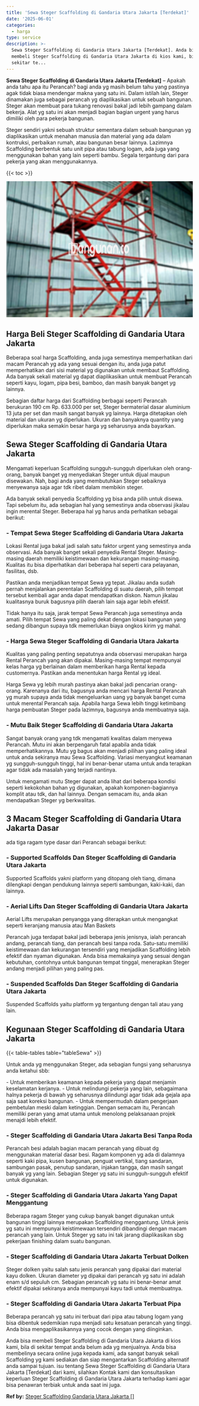 ```yaml
---
title: 'Sewa Steger Scaffolding di Gandaria Utara Jakarta [Terdekat]'
date: '2025-06-01'
categories:
  - harga
type: service
description: >-
  Sewa Steger Scaffolding di Gandaria Utara Jakarta [Terdekat]. Anda bisa
  membeli Steger Scaffolding di Gandaria Utara Jakarta di kios kami, bila di
  sekitar te...
---
```


**Sewa Steger Scaffolding di Gandaria Utara Jakarta \[Terdekat\]** – Apakah anda tahu apa itu Perancah? bagi anda yg masih belum tahu yang pastinya agak tidak biasa mendengar makna yang satu ini. Dalam istilah lain, Steger dinamakan juga sebagai perancah yg diaplikasikan untuk sebuah bangunan. Steger akan membuat para tukang renovasi bakal jadi lebih gampang dalam bekerja. Alat yg satu ini akan menjadi bagian bagian urgent yang harus dimiliki oleh para pekerja bangunan.

Steger sendiri yakni sebuah struktur sementara dalam sebuah bangunan yg diaplikasikan untuk menahan manusia dan material yang ada dalam kontruksi, perbaikan rumah, atau bangunan besar lainnya. Lazimnya Scaffolding berbentuk satu unit pipa atau tabung logam, ada juga yang menggunakan bahan yang lain seperti bambu. Segala tergantung dari para pekerja yang akan menggunakannya.

{{< toc >}}

![Sewa Steger Scaffolding di Gandaria Utara Jakarta [Terdekat]](/images/sewa-scaffolding-steger-24.png)

## Harga Beli Steger Scaffolding di Gandaria Utara Jakarta

Beberapa soal harga Scaffolding, anda juga semestinya memperhatikan dari macam Perancah yg ada yang sesuai dengan itu, anda juga patut memperhatikan dari sisi material yg digunakan untuk membaut Scaffolding. Ada banyak sekali material yg dapat diaplikasikan untuk membuat Perancah seperti kayu, logam, pipa besi, bamboo, dan masih banyak banget yg lainnya.

Sebagian daftar harga dari Scaffolding berbagai seperti Perancah berukuran 190 cm Rp. 633.000 per set, Steger bermaterial dasar aluminium 13 juta per set dan masih sangat banyak yg lainnya. Harga ditetapkan oleh material dan ukuran yg diperlukan. Ukuran dan banyaknya quantity yang diperlukan maka semakin besar harga yg seharusnya anda bayarkan.

## Sewa Steger Scaffolding di Gandaria Utara Jakarta

Mengamati keperluan Scaffolding sungguh-sungguh diperlukan oleh orang-orang, banyak banget yg menyediakan Steger untuk dijual maupun disewakan. Nah, bagi anda yang membutuhkan Steger sebaiknya menyewanya saja agar tdk ribet dalam membikin steger.

Ada banyak sekali penyedia Scaffolding yg bisa anda pilih untuk disewa. Tapi sebelum itu, ada sebagian hal yang semestinya anda observasi jikalau ingin merental Steger. Beberapa hal yg harus anda perhatikan sebagai berikut:

### \- Tempat Sewa Steger Scaffolding di Gandaria Utara Jakarta

Lokasi Rental juga bakal jadi salah satu faktor urgent yang semestinya anda observasi. Ada banyak banget sekali penyedia Rental Steger. Masing-masing daerah memiliki keistimewaan dan kekurangan masing-masing. Kualitas itu bisa diperhatikan dari beberapa hal seperti cara pelayanan, fasilitas, dsb.

Pastikan anda menjadikan tempat Sewa yg tepat. Jikalau anda sudah pernah menjalankan perentalan Scaffolding di suatu daerah, pilih tempat tersebut kembali agar anda dapat mendapatkan diskon. Namun jikalau kualitasnya buruk bagusnya pilih daerah lain saja agar lebih efektif.

Tidak hanya itu saja, jarak tempat Sewa Perancah juga semestinya anda amati. Pilih tempat Sewa yang paling dekat dengan lokasi bangunan yang sedang dibangun supaya tdk memerlukan biaya ongkos kirim yg mahal.

### \- Harga Sewa Steger Scaffolding di Gandaria Utara Jakarta

Kualitas yang paling penting sepatutnya anda observasi merupakan harga Rental Perancah yang akan dipakai. Masing-masing tempat mempunyai kelas harga yg berlainan dalam memberikan harga Rental kepada customernya. Pastikan anda menentukan harga Rental yg ideal.

Harga Sewa yg lebih murah pastinya akan bakal jadi pencarian orang-orang. Karenanya dari itu, bagusnya anda mencari harga Rental Perancah yg murah supaya anda tidak mengeluarkan uang yg banyak banget cuma untuk merental Perancah saja. Apabila harga Sewa lebih tinggi ketimbang harga pembuatan Steger pada lazimnya, bagusnya anda membuatnya saja.

### \- Mutu Baik Steger Scaffolding di Gandaria Utara Jakarta

Sangat banyak orang yang tdk mengamati kwalitas dalam menyewa Perancah. Mutu ini akan berpengaruh fatal apabila anda tidak memperhatikannya. Mutu yg bagus akan menjadi pilihan yang paling ideal untuk anda sekiranya mau Sewa Scaffolding. Variasi menyangkut keamanan yg sungguh-sungguh tinggi, hal ini benar-benar utama untuk anda terapkan agar tidak ada masalah yang terjadi nantinya.

Untuk mengamati mutu Steger dapat anda lihat dari beberapa kondisi seperti kekokohan bahan yg digunakan, apakah komponen-bagiannya komplit atau tdk, dan hal lainnya. Dengan semacam itu, anda akan mendapatkan Steger yg berkwalitas.

## 3 Macam Steger Scaffolding di Gandaria Utara Jakarta Dasar

ada tiga ragam type dasar dari Perancah sebagai berikut:

### \- Supported Scaffolds Dan Steger Scaffolding di Gandaria Utara Jakarta

Supported Scaffolds yakni platform yang ditopang oleh tiang, dimana dilengkapi dengan pendukung lainnya seperti sambungan, kaki-kaki, dan lainnya.

### \- Aerial Lifts Dan Steger Scaffolding di Gandaria Utara Jakarta

Aerial Lifts merupakan penyangga yang diterapkan untuk mengangkat seperti keranjang manusia atau Man Baskets

Perancah juga terdapat bakal jadi beberapa jenis jenisnya, ialah perancah andang, perancah tiang, dan perancah besi tanpa roda. Satu-satu memiliki keistimewaan dan kekurangan tersendiri yang menjadikan Scaffolding lebih efektif dan nyaman digunakan. Anda bisa memakainya yang sesuai dengan kebutuhan, contohnya untuk bangunan tempat tinggal, menerapkan Steger andang menjadi pilihan yang paling pas.

### \- Suspended Scaffolds Dan Steger Scaffolding di Gandaria Utara Jakarta

Suspended Scaffolds yaitu platform yg tergantung dengan tali atau yang lain.

## Kegunaan Steger Scaffolding di Gandaria Utara Jakarta

{{< table-tables table="tableSewa" >}}

Untuk anda yg menggunakan Steger, ada sebagian fungsi yang seharusnya anda ketahui sbb:

\- Untuk memberikan keamanan kepada pekerja yang dapat menjamin keselamatan kerjanya. - Untuk melindungi pekerja yang lain, sebagaimana halnya pekerja di bawah yg seharusnya dilindungi agar tidak ada gejala apa saja saat koreksi bangunan. - Untuk mempermudah dalam pengerjaan pembetulan meski dalam ketinggian. Dengan semacam itu, Perancah memiliki peran yang amat utama untuk menolong pelaksanaan projek menajdi lebih efektif.

### \- Steger Scaffolding di Gandaria Utara Jakarta Besi Tanpa Roda

Perancah besi adalah bagian macam perancah yang dibuat dg menggunakan material dasar besi. Ragam komponen yg ada di dalamnya seperti kaki pipa, kusen bangunan, penguat vertikal, tiang sandaran, sambungan pasak, penutup sandaran, injakan tangga, dan masih sangat banyak yg yang lain. Sebagian Steger yg satu ini sungguh-sungguh efektif untuk digunakan.

### \- Steger Scaffolding di Gandaria Utara Jakarta Yang Dapat Menggantung

Beberapa ragam Steger yang cukup banyak banget digunakan untuk bangunan tinggi lainnya merupakan Scaffolding menggantung. Untuk jenis yg satu ini mempunyai keistimewaan tersendiri dibandingi dengan macam perancah yang lain. Untuk Steger yg satu ini tak jarang diaplikasikan sbg pekerjaan finishing dalam suatu bangunan.

### \- Steger Scaffolding di Gandaria Utara Jakarta Terbuat Dolken

Steger dolken yaitu salah satu jenis perancah yang dipakai dari material kayu dolken. Ukuran diameter yg dipakai dari perancah yg satu ini adalah enam s/d sepuluh cm. Sebagian perancah yg satu ini benar-benar amat efektif dipakai sekiranya anda mempunyai kayu tadi untuk membuatnya.

### \- Steger Scaffolding di Gandaria Utara Jakarta Terbuat Pipa

Beberapa perancah yg satu ini terbuat dari pipa atau tabung logam yang bisa dibentuk sedemikian rupa menjadi satu kesatuan perancah yang tinggi. Anda bisa mengaplikasikannya yang cocok dengan yang diinginkan.

Anda bisa membeli Steger Scaffolding di Gandaria Utara Jakarta di kios kami, bila di sekitar tempat anda belum ada yg menjualnya. Anda bisa membelinya secara online juga kepada kami, ada sangat banyak sekali Scaffolding yg kami sediakan dan siap mengantarkan Scaffolding alternatif anda sampai tujuan. isu tentang Sewa Steger Scaffolding di Gandaria Utara Jakarta \[Terdekat\] dari kami, silahkan Kontak kami dan konsultasikan keperluan Steger Scaffolding di Gandaria Utara Jakarta terhadap kami agar bisa penawran terbiak untuk anda saat ini juga.

**Ref by:** [Steger Scaffolding Gandaria Utara Jakarta []](https://id.wikipedia.org/wiki/Steger)
